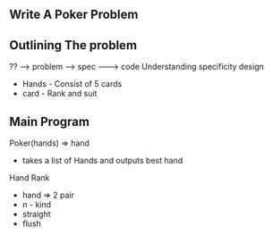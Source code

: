 ## Write A Poker Problem

## Outlining The problem

?? --> problem --> spec ---> code
Understanding  specificity   design

* Hands - Consist of 5 cards
* card  - Rank and suit

## Main Program

Poker(hands) => hand
* takes a list of Hands and outputs best hand

Hand Rank
* hand => 2 pair
* n - kind
* straight
* flush



